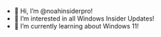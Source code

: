 - 👋 Hi, I’m @noahinsiderpro!
- 👀 I’m interested in all Windows Insider Updates!
- 🌱 I’m currently learning about Windows 11!


<!---
noahinsiderpro/noahinsiderpro is a ✨ special ✨ repository because its `README.md` (this file) appears on your GitHub profile.
You can click the Preview link to take a look at your changes.
--->
